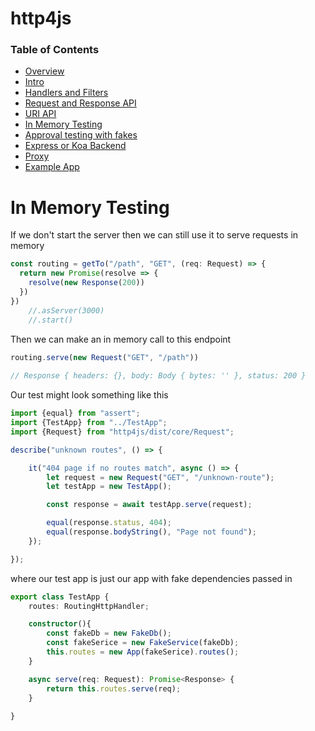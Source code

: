 # http4js

### Table of Contents

- [Overview](/http4js/#basics)
- [Intro](/http4js/Intro/#intro)
- [Handlers and Filters](/http4js/Handlers-and-filters/#handlers-and-filters)
- [Request and Response API](/http4js/Request-and-response-api/#request-and-response-api)
- [URI API](/http4js/Uri-api/#uri-api)
- [In Memory Testing](/http4js/In-memory-testing/#in-memory-testing)
- [Approval testing with fakes](/http4js/Approval-testing-with-fakes/#approval-testing-with-fakes)
- [Express or Koa Backend](/http4js/Express-or-koa-backend/#express-or-koa-backend)
- [Proxy](/http4js/Proxy/#proxy)
- [Example App](https://github.com/TomShacham/http4js-eg)

# In Memory Testing

If we don't start the server then we can still use it to serve requests in memory

```typescript
const routing = getTo("/path", "GET", (req: Request) => {
  return new Promise(resolve => {
    resolve(new Response(200))
  })
})
    //.asServer(3000)
    //.start()    
```

Then we can make an in memory call to this endpoint

```typescript
routing.serve(new Request("GET", "/path"))
     
// Response { headers: {}, body: Body { bytes: '' }, status: 200 }

```

Our test might look something like this

```typescript
import {equal} from "assert";
import {TestApp} from "../TestApp";
import {Request} from "http4js/dist/core/Request";

describe("unknown routes", () => {

    it("404 page if no routes match", async () => {
        let request = new Request("GET", "/unknown-route");
        let testApp = new TestApp();

        const response = await testApp.serve(request);

        equal(response.status, 404);
        equal(response.bodyString(), "Page not found");
    });

});
```

where our test app is just our app with fake dependencies passed in

```typescript
export class TestApp {
    routes: RoutingHttpHandler;

    constructor(){
        const fakeDb = new FakeDb();
        const fakeSerice = new FakeService(fakeDb);
        this.routes = new App(fakeSerice).routes();
    }

    async serve(req: Request): Promise<Response> {
        return this.routes.serve(req);
    }
   
}
```
